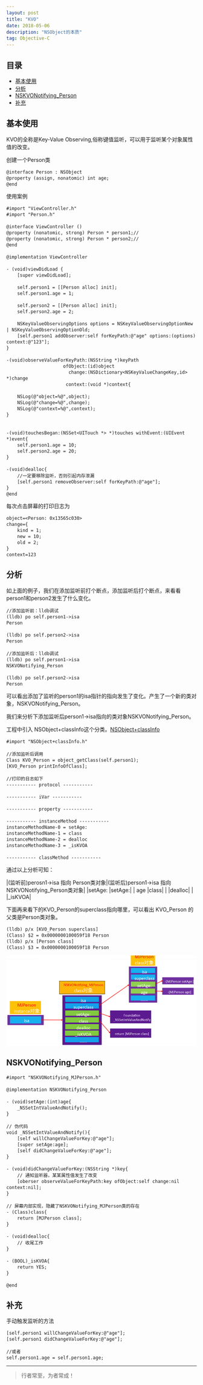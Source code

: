 ```yaml
---
layout: post
title: "KVO"
date: 2018-05-06
description: "NSObject的本质"
tag: Objective-C
---
```






## 目录


- [基本使用](#content1)   
- [分析](#content2)   
- [NSKVONotifying_Person](#content3) 
- [补充](#content4) 




<!-- ************************************************ -->
## <a id="content1"></a>基本使用
KVO的全称是Key-Value Observing,俗称键值监听，可以用于监听某个对象属性值的改变。

创建一个Person类
```objc
@interface Person : NSObject
@property (assign, nonatomic) int age;
@end
```
使用案例
```objc
#import "ViewController.h"
#import "Person.h"

@interface ViewController ()
@property (nonatomic, strong) Person * person1;//
@property (nonatomic, strong) Person * person2;//
@end

@implementation ViewController

- (void)viewDidLoad {
    [super viewDidLoad];
    
    self.person1 = [[Person alloc] init];
    self.person1.age = 1;
    
    self.person2 = [[Person alloc] init];
    self.person2.age = 2;
    
    NSKeyValueObservingOptions options = NSKeyValueObservingOptionNew | NSKeyValueObservingOptionOld;
    [self.person1 addObserver:self forKeyPath:@"age" options:(options) context:@"123"];
}

-(void)observeValueForKeyPath:(NSString *)keyPath
                     ofObject:(id)object
                       change:(NSDictionary<NSKeyValueChangeKey,id> *)change
                      context:(void *)context{
    
    NSLog(@"object=%@",object);
    NSLog(@"change=%@",change);
    NSLog(@"context=%@",context);
}


-(void)touchesBegan:(NSSet<UITouch *> *)touches withEvent:(UIEvent *)event{
    self.person1.age = 10;
    self.person2.age = 20;
}

-(void)dealloc{
    //一定要移除监听，否则引起内存泄漏
    [self.person1 removeObserver:self forKeyPath:@"age"];
}
@end
```

每次点击屏幕的打印日志为

```objc
object=<Person: 0x13565c030>
change={
    kind = 1;
    new = 10;
    old = 2;
}
context=123
```

<!-- ************************************************ -->
## <a id="content2"></a>分析
如上面的例子，我们在添加监听前打个断点，添加监听后打个断点，来看看person1和person2发生了什么变化。      
```objc
//添加监听前：lldb调试
(lldb) po self.person1->isa
Person

(lldb) po self.person2->isa
Person

//添加监听后：lldb调试
(lldb) po self.person1->isa
NSKVONotifying_Person

(lldb) po self.person2->isa
Person
```
可以看出添加了监听的person1的isa指针的指向发生了变化。产生了一个新的类对象，NSKVONotifying_Person。   
   
我们来分析下添加监听后person1->isa指向的类对象NSKVONotifying_Person。

工程中引入 NSObject+classInfo这个分类。[NSObject+classInfo](https://jianghuhike.github.io/1856.html)


```objc
#import "NSObject+classInfo.h"

//添加监听后调用
Class KVO_Person = object_getClass(self.person1);
[KVO_Person printInfoOfClass];

//打印的日志如下
----------- protocol -----------

----------- iVar -----------

----------- property -----------

----------- instanceMethod -----------
instanceMethodName-0 = setAge:
instanceMethodName-1 = class
instanceMethodName-2 = dealloc
instanceMethodName-3 = _isKVOA

----------- classMethod -----------

```

通过以上分析可知：

|(监听前)perosn1->isa 指向 Person类对象|(监听后)person1->isa 指向 NSKVONotifying_Person类对象|
|setAge: |setAge:|
| age    |class|
|        |dealloc|
|        |_isKVOA|


下面再来看下的KVO_Person的superclass指向哪里，可以看出 KVO_Person 的父类是Person类对象。       
```objc
(lldb) p/x [KVO_Person superclass]
(Class) $2 = 0x0000000100059f18 Person
(lldb) p/x [Person class]
(Class) $3 = 0x0000000100059f18 Person
```

<img src="/images/underlying/oc8.png" alt="img">


<!-- ************************************************ -->
## <a id="content3"></a>NSKVONotifying_Person


```objc
#import "NSKVONotifying_MJPerson.h"

@implementation NSKVONotifying_Person

- (void)setAge:(int)age{
    _NSSetIntValueAndNotify();
}

// 伪代码
void _NSSetIntValueAndNotify(){
    [self willChangeValueForKey:@"age"];
    [super setAge:age];
    [self didChangeValueForKey:@"age"];
}

- (void)didChangeValueForKey:(NSString *)key{
    // 通知监听器，某某属性值发生了改变
    [oberser observeValueForKeyPath:key ofObject:self change:nil context:nil];
}

// 屏幕内部实现，隐藏了NSKVONotifying_MJPerson类的存在
- (Class)class{
    return [MJPerson class];
}

- (void)dealloc{
    // 收尾工作
}

- (BOOL)_isKVOA{
    return YES;
}

@end
```

<!-- ************************************************ -->
## <a id="content3"></a>补充
手动触发监听的方法
```objc
[self.person1 willChangeValueForKey:@"age"];
[self.person1 didChangeValueForKey:@"age"];

//或者
self.person1.age = self.person1.age;
```

----------
>  行者常至，为者常成！


